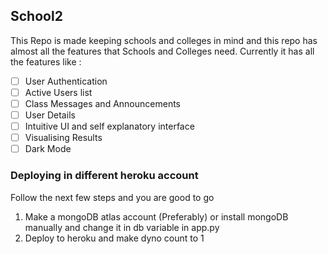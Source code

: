 ## School2
This Repo is made keeping schools and colleges in mind and this repo has almost all the features that Schools and Colleges need.
Currently it has all the features like :
- [ ] User Authentication
- [ ] Active Users list
- [ ] Class Messages and Announcements
- [ ] User Details
- [ ] Intuitive UI and self explanatory interface
- [ ] Visualising Results
- [ ] Dark Mode
### Deploying in different heroku account
Follow the next few steps and you are good to go
1. Make a mongoDB atlas account (Preferably) or install mongoDB manually and change it in db variable in app.py 
2. Deploy to heroku and make dyno count to 1
